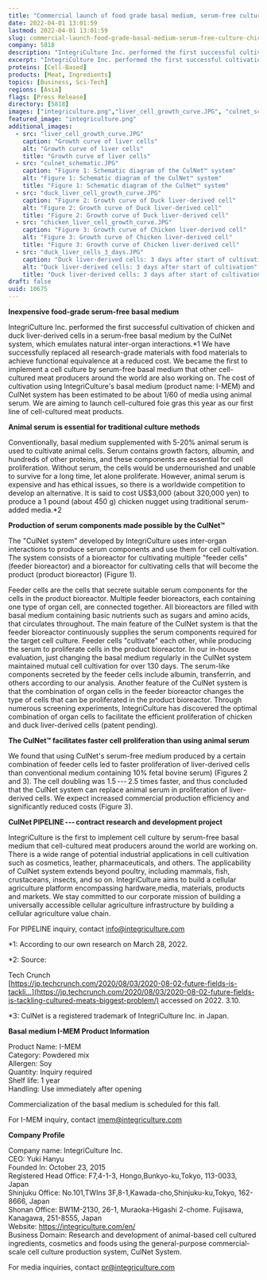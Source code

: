 ```yaml
---
title: "Commercial launch of food grade basal medium, serum-free culture of chicken and duck liver-derived cells by CulNet"
date: 2022-04-01 13:01:59
lastmod: 2022-04-01 13:01:59
slug: commercial-launch-food-grade-basal-medium-serum-free-culture-chicken-and-duck-liver
company: 5818
description: "IntegriCulture Inc. performed the first successful cultivation of chicken and duck liver-derived cells in a serum-free basal medium by the CulNet system, which emulates natural inter-organ interactions. The cost of cultivation using IntegriCulture’s basal medium (product name: I-MEM) and CulNet system has been estimated to be about 1/60 of media using animal serum. The company aims to launch cell-cultured foie gras this year as its first line of cell-cultured meat products."
excerpt: "IntegriCulture Inc. performed the first successful cultivation of chicken and duck liver-derived cells in a serum-free basal medium by the CulNet system, which emulates natural inter-organ interactions. The cost of cultivation using IntegriCulture’s basal medium (product name: I-MEM) and CulNet system has been estimated to be about 1/60 of media using animal serum. The company aims to launch cell-cultured foie gras this year as its first line of cell-cultured meat products."
proteins: [Cell-Based]
products: [Meat, Ingredients]
topics: [Business, Sci-Tech]
regions: [Asia]
flags: [Press Release]
directory: [5818]
images: ["integriculture.png","liver_cell_growth_curve.JPG", "culnet_schematic.JPG", "duck_liver_cell_growth_curve.JPG", "chicken_liver_cell_growth_curve.JPG", "duck_liver_cells_3_days.JPG"]
featured_image: "integriculture.png"
additional_images:
  - src: "liver_cell_growth_curve.JPG"
    caption: "Growth curve of liver cells"
    alt: "Growth curve of liver cells"
    title: "Growth curve of liver cells"
  - src: "culnet_schematic.JPG"
    caption: "Figure 1: Schematic diagram of the CulNet™ system"
    alt: "Figure 1: Schematic diagram of the CulNet™ system"
    title: "Figure 1: Schematic diagram of the CulNet™ system"
  - src: "duck_liver_cell_growth_curve.JPG"
    caption: "Figure 2: Growth curve of Duck liver-derived cell"
    alt: "Figure 2: Growth curve of Duck liver-derived cell"
    title: "Figure 2: Growth curve of Duck liver-derived cell"
  - src: "chicken_liver_cell_growth_curve.JPG"
    caption: "Figure 3: Growth curve of Chicken liver-derived cell"
    alt: "Figure 3: Growth curve of Chicken liver-derived cell"
    title: "Figure 3: Growth curve of Chicken liver-derived cell"
  - src: "duck_liver_cells_3_days.JPG"
    caption: "Duck liver-derived cells: 3 days after start of cultivation"
    alt: "Duck liver-derived cells: 3 days after start of cultivation"
    title: "Duck liver-derived cells: 3 days after start of cultivation"
draft: false
uuid: 10675
---
```

**Inexpensive food-grade serum-free basal medium**

IntegriCulture Inc. performed the first successful cultivation of
chicken and duck liver-derived cells in a serum-free basal medium by the
CulNet system, which emulates natural inter-organ interactions.\*1 We
have successfully replaced all research-grade materials with food
materials to achieve functional equivalence at a reduced cost. We became
the first to implement a cell culture by serum-free basal medium that
other cell-cultured meat producers around the world are also working on.
The cost of cultivation using IntegriCulture's basal medium (product
name: I-MEM) and CulNet system has been estimated to be about 1/60 of
media using animal serum. We are aiming to launch cell-cultured foie
gras this year as our first line of cell-cultured meat products.

**Animal serum is essential for traditional culture methods**

Conventionally, basal medium supplemented with 5-20% animal serum is
used to cultivate animal cells. Serum contains growth factors, albumin,
and hundreds of other proteins, and these components are essential for
cell proliferation. Without serum, the cells would be undernourished and
unable to survive for a long time, let alone proliferate. However,
animal serum is expensive and has ethical issues, so there is a
worldwide competition to develop an alternative. It is said to cost
US\$3,000 (about 320,000 yen) to produce a 1 pound (about 450 g) chicken
nugget using traditional serum-added media.\*2

**Production of serum components made possible by the CulNet™**

The "CulNet system" developed by IntegriCulture uses inter-organ
interactions to produce serum components and use them for cell
cultivation. The system consists of a bioreactor for cultivating
multiple "feeder cells" (feeder bioreactor) and a bioreactor for
cultivating cells that will become the product (product bioreactor)
(Figure 1).

Feeder cells are the cells that secrete suitable serum components for
the cells in the product bioreactor. Multiple feeder bioreactors, each
containing one type of organ cell, are connected together. All
bioreactors are filled with basal medium containing basic nutrients such
as sugars and amino acids, that circulates throughout. The main feature
of the CulNet system is that the feeder bioreactor continuously supplies
the serum components required for the target cell culture. Feeder cells
"cultivate" each other, while producing the serum to proliferate cells
in the product bioreactor. In our in-house evaluation, just changing the
basal medium regularly in the CulNet system maintained mutual cell
cultivation for over 130 days. The serum-like components secreted by the
feeder cells include albumin, transferrin, and others according to our
analysis. Another feature of the CulNet system is that the combination
of organ cells in the feeder bioreactor changes the type of cells that
can be proliferated in the product bioreactor. Through numerous
screening experiments, IntegriCulture has discovered the optimal
combination of organ cells to facilitate the efficient proliferation of
chicken and duck liver-derived cells (patent pending).

**The CulNet™ facilitates faster cell proliferation than using
animal serum**

We found that using CulNet's serum-free medium produced by a certain
combination of feeder cells led to faster proliferation of liver-derived
cells than conventional medium containing 10% fetal bovine serum)
(Figures 2 and 3). The cell doubling was 1.5 --- 2.5 times faster, and
thus concluded that the CulNet system can replace animal serum in
proliferation of liver-derived cells. We expect increased commercial
production efficiency and significantly reduced costs (Figure 3).

**CulNet PIPELINE --- contract research and development project**

IntegriCulture is the first to implement cell culture by serum-free
basal medium that cell-cultured meat producers around the world are
working on. There is a wide range of potential industrial applications
in cell cultivation such as cosmetics, leather, pharmaceuticals, and
others. The applicability of CulNet system extends beyond poultry,
including mammals, fish, crustaceans, insects, and so on. IntegriCulture
aims to build a cellular agriculture platform encompassing
hardware,media, materials, products and markets. We stay committed to
our corporate mission of building a universally accessible cellular
agriculture infrastructure by building a cellular agriculture
value chain.

For PIPELINE inquiry, contact <info@integriculture.com>

\*1: According to our own research on March 28, 2022.

\*2: Source:

Tech Crunch\
[https://jp.techcrunch.com/2020/08/03/2020-08-02-future-fields-is-tackli...](https://jp.techcrunch.com/2020/08/03/2020-08-02-future-fields-is-tackling-cultured-meats-biggest-problem/)
accessed on 2022. 3.10.

\*3: CulNet is a registered trademark of IntegriCulture Inc. in Japan.

**Basal medium I-MEM Product Information**

Product Name: I-MEM\
Category: Powdered mix\
Allergen: Soy\
Quantity: Inquiry required\
Shelf life: 1 year\
Handling: Use immediately after opening

Commercialization of the basal medium is scheduled for this fall.

For I-MEM inquiry, contact <imem@integriculture.com>

**Company Profile**

Company name: IntegriCulture Inc.\
CEO: Yuki Hanyu\
Founded In: October 23, 2015\
Registered Head Office: F7,4-1-3, Hongo,Bunkyo-ku,Tokyo, 113-0033,
Japan\
Shinjuku Office: No.101,TWIns 3F,8-1,Kawada-cho,Shinjuku-ku,Tokyo,
162-8666, Japan\
Shonan Office: BW1M-2130, 26-1, Muraoka-Higashi 2-chome. Fujisawa,
Kanagawa, 251-8555, Japan\
Website: <https://integriculture.com/en/>\
Business Domain: Research and development of animal-based cell cultured
ingredients, cosmetics and foods using the general-purpose
commercial-scale cell culture production system, CulNet System.

For media inquiries, contact <pr@integriculture.com>
